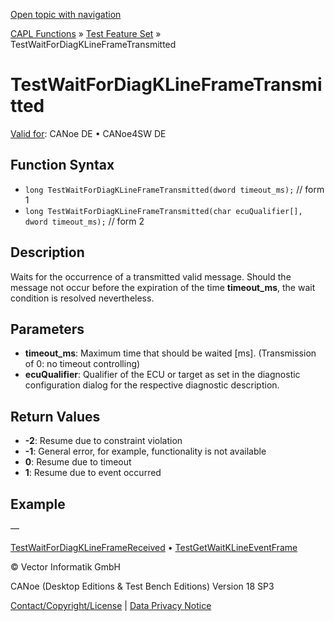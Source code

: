 [Open topic with navigation](../../../../../CANoeDEFamily.htm#Topics/CAPLFunctions/Test/Functions/CAPLfunctionTestWaitForDiagKLineFrameTransmitted.md)

[CAPL Functions](../../CAPLfunctions.md) » [Test Feature Set](../CAPLfunctionsTFSOverview.md) » TestWaitForDiagKLineFrameTransmitted

# TestWaitForDiagKLineFrameTransmitted

[Valid for](../../../Shared/FeatureAvailability.md): CANoe DE • CANoe4SW DE

## Function Syntax

- `long TestWaitForDiagKLineFrameTransmitted(dword timeout_ms);` // form 1
- `long TestWaitForDiagKLineFrameTransmitted(char ecuQualifier[], dword timeout_ms);` // form 2

## Description

Waits for the occurrence of a transmitted valid message. Should the message not occur before the expiration of the time **timeout_ms**, the wait condition is resolved nevertheless.

## Parameters

- **timeout_ms**: Maximum time that should be waited [ms]. (Transmission of 0: no timeout controlling)
- **ecuQualifier**: Qualifier of the ECU or target as set in the diagnostic configuration dialog for the respective diagnostic description.

## Return Values

- **-2**: Resume due to constraint violation
- **-1**: General error, for example, functionality is not available
- **0**: Resume due to timeout
- **1**: Resume due to event occurred

## Example

—

[TestWaitForDiagKLineFrameReceived](CAPLfunctionTestWaitForDiagKLineFrameReceived.md) • [TestGetWaitKLineEventFrame](CAPLfunctionTestGetWaitEventKLineFrame.md)

© Vector Informatik GmbH

CANoe (Desktop Editions & Test Bench Editions) Version 18 SP3

[Contact/Copyright/License](../../../Shared/ContactCopyrightLicense.md) | [Data Privacy Notice](https://www.vector.com/int/en/company/get-info/privacy-policy/)